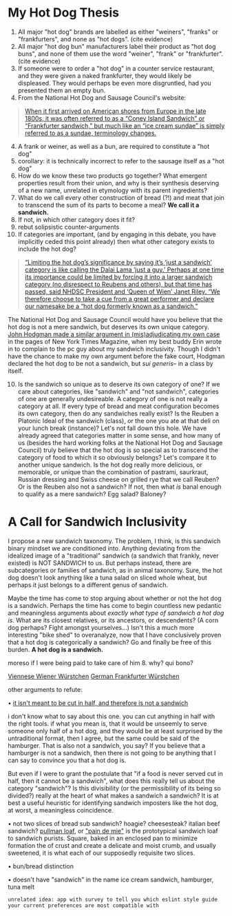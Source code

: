 # My Hot Dog Thesis

1. All major "hot dog" brands are labelled as either "weiners", "franks" or "frankfurters", and none as "hot dogs". (cite evidence) 
2. All major "hot dog bun" manufacturers label their product as "hot dog buns", and none of them use the word "weiner", "frank" or "frankfurter". (cite evidence)
3. If someone were to order a "hot dog" in a counter service restaurant, and they were given a naked frankfurter, they would likely be displeased. They would perhaps be even more disgruntled, had you presented them an empty bun. 
4. From the National Hot Dog and Sausage Council's website:
> [When it first arrived on American shores from Europe in the late 1800s, it was often referred to as a “Coney Island Sandwich” or “Frankfurter sandwich,” but much like an “ice cream sundae” is simply referred to as a sundae, terminology changes.](http://www.hot-dog.org/press/national-hot-dog-and-sausage-council-announces-official-policy-hot-dog-sandwich-controversy?find=sandwich)
4. A frank or weiner, as well as a bun, are required to constitute a "hot dog"
4. corollary: it is technically incorrect to refer to the sausage itself as a "hot dog"
4. How do we know these two products go together? What emergent properties result from their union, and why is their synthesis deserving of a new name, unrelated in etymology with its parent ingredients?
5. What do we call every other construction of bread (?!) and meat that join to transcend the sum of its parts to become a meal? **We call it a sandwich.**  
6. If not, in which other category does it fit?
7. rebut solipsistic counter-arguments
8. If categories are important, (and by engaging in this debate, you have implicitly ceded this point already) then what other category exists to include the hot dog? 
>[“Limiting the hot dog’s significance by saying it’s ‘just a sandwich’ category is like calling the Dalai Lama ‘just a guy.’   Perhaps at one time its importance could be limited by forcing it into a larger sandwich category (no disrespect to Reubens and others), but that time has passed, said NHDSC President and ‘Queen of Wien’ Janet Riley.  “We therefore choose to take a cue from a great performer and declare our namesake be a “hot dog formerly known as a sandwich.”](http://www.hot-dog.org/press/national-hot-dog-and-sausage-council-announces-official-policy-hot-dog-sandwich-controversy?find=sandwich)

The National Hot Dog and Sausage Council would have you believe that the hot dog is not a mere sandwich, but deserves its own unique category. [John Hodgman made a similar argument in (mis)adjudicating my own case](https://www.facebook.com/hodgmania/posts/judge-john-hodgman-rules-via-the-new-york-times-magazineerin-writes-my-best-frie/10152396173787943/) in the pages of New York Times Magazine, when my best buddy Erin wrote in to complain to the pc guy about my sandwich inclusivity. Though I didn't have the chance to make my own argument before the fake court, Hodgman declared the hot dog to be not a sandwich, but *sui generis*– in a class by itself. 

10. Is the sandwich so unique as to deserve its own category of one? If we care about categories, like "sandwich" and "not sandwich", categories of one are generally undesireable. A category of one is not really a category at all. If every type of bread and meat configuration becomes its own category, then do any sandwiches really exist? Is the Reuben a Platonic Ideal of the sandwich (class), or the one you ate at that deli on your lunch break (instance)? Let's not fall down this hole. We have already agreed that categories matter in some sense, and how many of us (besides the hard working folks at the National Hot Dog and Sausage Council) truly believe that the hot dog is so special as to transcend the category of food to which it so obviously belongs? Let's compare it to another unique sandwich. Is the hot dog really more delicious, or memorable, or unique than the combination of pastrami, saurkraut, Russian dressing and Swiss cheese on grilled rye that we call Reuben? Or is the Reuben also not a sandwich? If not, then what *is* banal enough to qualify as a mere sandwich? Egg salad? Baloney?

# A Call for Sandwich Inclusivity
I propose a new sandwich taxonomy. The problem, I think, is this sandwich binary mindset we are conditioned into. Anything deviating from the idealized image of a "traditional" sandwich (a sandwich that frankly, never existed) is NOT SANDWICH to us. But perhaps instead, there are subcategories or families of sandwich, as in animal taxonomy. Sure, the hot dog doesn't look anything like a tuna salad on sliced whole wheat, but perhaps it just belongs to a different genus of sandwich.

Maybe the time has come to stop arguing about whether or not the hot dog is a sandwich. Perhaps the time has come to begin countless new pedantic and meaningless arguments about *exactly what type of sandwich a hot dog is*. What are its closest relatives, or its ancestors, or descendents? (A corn dog perhaps? Fight amongst yourselves...) Isn't this a much more interesting "bike shed" to overanalyze, now that I have conclusively proven that a hot dog is categorically a sandwich? Go and finally be free of this burden. 
**A hot dog is a sandwich.**


moreso if I were being paid to take care of him
8. why? qui bono?


[Viennese Wiener Würstchen](https://en.wikipedia.org/wiki/Vienna_sausage)
[German Frankfurter Würstchen](https://en.wikipedia.org/wiki/Frankfurter_W%C3%BCrstchen)

other arguments to refute: 

• [it isn't meant to be cut in half, and therefore is not a sandwich](https://www.timeout.com/newyork/comedy/the-case-against-hot-dogs-as-sandwiches) 

i don't know what to say about this one. you can cut anything in half with the right tools. if what you mean is, that it would be unseemly to serve someone only half of a hot dog, and they would be at least surprised by the untraditional format, then I agree, but the same could be said of the hamburger. That is also not a sandwich, you say? If you believe that a hamburger is not a sandwich, then there is not going to be anything that I can say to convince you that a hot dog is.

But even if I were to grant the postulate that "if a food is never served cut in half, then it cannot be a sandwich", what does this really tell us about the category "sandwich"? Is this divisibility (or the permissibility of its being so divided?) really at the heart of what makes a sandwich a sandwich? It is at best a useful heuristic for identifying sandwich imposters like the hot dog, at worst, a meaningless coincidence.

• not two slices of bread 
    sub sandwich? hoagie? cheesesteak? italian beef sandwich?
    [pullman loaf](https://www.chicagotribune.com/dining/drink/ct-food-0227-pullman-bread-recipe-20150227-story.html), or ["pain de mie"](https://en.wikipedia.org/wiki/Pain_de_mie) is the prototypical sandwich loaf to sandwich purists. Square, baked in an enclosed pan to minimize formation the of crust and create a delicate and moist crumb, and usually sweetened, it is what each of our supposedly requisite two slices. 
    
• bun/bread distinction

• doesn't have "sandwich" in the name
    ice cream sandwich, hamburger, tuna melt

    unrelated idea: app with survey to tell you which eslint style guide your current preferences are most compatible with
